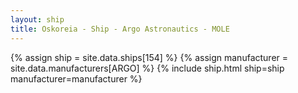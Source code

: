 ```yaml
---
layout: ship
title: Oskoreia - Ship - Argo Astronautics - MOLE
---
```

{% assign ship = site.data.ships[154] %}
{% assign manufacturer = site.data.manufacturers[ARGO] %}
{% include ship.html ship=ship manufacturer=manufacturer %}
